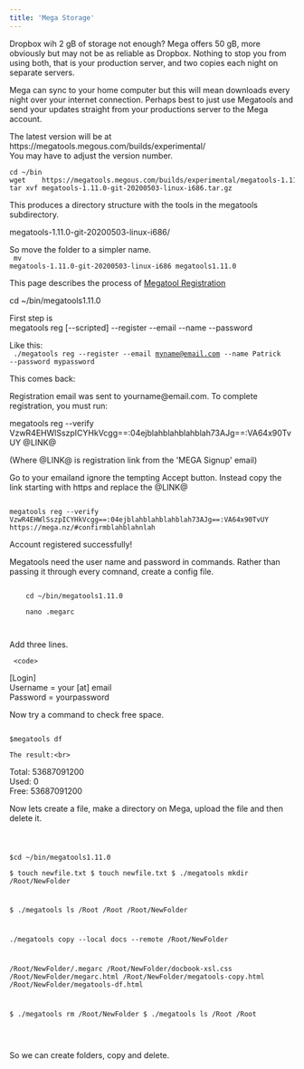 ```yaml
---
title: 'Mega Storage'
---
```


 <p>   Dropbox wih 2 gB of storage not enough? Mega offers 50 gB, more obviously but may not be as reliable as Dropbox. Nothing to stop you from using both, that is your production server, and two copies each night on separate servers.</p>
<p>    Mega can sync to your home computer but this will mean downloads every night over your internet connection. Perhaps best to just use Megatools and send your updates straight from your productions server to the Mega account.</p>
<p>The latest version will be at https://megatools.megous.com/builds/experimental/<br>
You may have to adjust the version number.</p>
<code><pre>
cd ~/bin
wget    https://megatools.megous.com/builds/experimental/megatools-1.11.0-git-20200503-linux-i686.tar.gz
tar xvf megatools-1.11.0-git-20200503-linux-i686.tar.gz
</pre></code>

<p>This produces a directory structure with the tools in the megatools subdirectory.</p>

<p>megatools-1.11.0-git-20200503-linux-i686/<br>
</p>

 
So move the folder to a simpler name.<br>
 <code>
 mv megatools-1.11.0-git-20200503-linux-i686 megatools1.11.0
</code>                                                
                                                
<p>
This page describes the process of <a href="https://megatools.megous.com/man/megatools-reg.html">Megatool Registration</a>
</p>

cd ~/bin/megatools1.11.0

First step is<br>
megatools reg [--scripted] --register --email <email> --name <realname> --password <password><br>

Like this:<br>
<code>
./megatools reg  --register --email myname@email.com --name Patrick --password mypassword
</code>   
    
This comes back:<br>
    
<p>
Registration email was sent to yourname@email.com. To complete registration, you must run:<br>

  megatools reg --verify VzwR4EHWlSszpICYHkVcgg==:04ejblahblahblahblah73AJg==:VA64x90TvUY @LINK@<br>

(Where @LINK@ is registration link from the 'MEGA Signup' email)<br>
<p>
Go to your emailand ignore the tempting Accept button. Instead copy the link starting with https and replace the @LINK@</p>

<code>      
megatools reg --verify VzwR4EHWlSszpICYHkVcgg==:04ejblahblahblahblah73AJg==:VA64x90TvUY https://mega.nz/#confirmblahblahnlah
</code>     
    <p>
        Account registered successfully!
    </p>
    
<p>
Megatools need the user name and password in commands. Rather than passing it through every comnand, create a config file.
    </p>
    
<code>
    cd ~/bin/megatools1.11.0 <br>
    nano .megarc <br>
 </code>  
    
Add three lines.  <br>
 
     <code> 
[Login]<br>
Username = your [at] email<br>
Password = yourpassword<br>
  </code>    
    
Now try a command to check free space.<br>
 <code>    
$megatools  df
     </code> 
    
    The result:<br>
Total: 53687091200<br>
Used:  0<br>
Free:  53687091200<br>
<p>    
Now lets create a file, make a directory on Mega, upload the file and then delete it.
    </p>    
    
<code><pre>    
    
$cd ~/bin/megatools1.11.0  
$ touch newfile.txt
$ touch newfile.txt
$ ./megatools mkdir /Root/NewFolder

$ ./megatools ls /Root
/Root
/Root/NewFolder
    
./megatools copy --local docs --remote /Root/NewFolder
    
/Root/NewFolder/.megarc
/Root/NewFolder/docbook-xsl.css
/Root/NewFolder/megarc.html
/Root/NewFolder/megatools-copy.html
/Root/NewFolder/megatools-df.html
    
$ ./megatools rm /Root/NewFolder
$ ./megatools ls /Root 
/Root
 </pre> </code>   
    So we can create folders, copy and delete.
    

    
    


    


    



